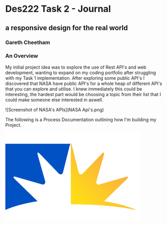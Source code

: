# **Des222 Task 2 - Journal**
## a responsive design for the real world
### Gareth Cheetham

### An Overview
My initial project idea was to explore the use of Rest API's and web development, wanting to expand on my coding portfolio after struggling with my Task 1 implementation.
After exploring some public API's I discovered that NASA have public API's for a whole heap of different API's that you can explore and utilise. I knew immediately this could be interesting, the hardest part would be choosing a topic from their list that I could make someone else interested in aswell.

![Screenshot of NASA's APIs](NASA Api's.png)

The following is a Process Documentation outlining how I'm building my Project.


![University of the Sunshine Coast Logo](USC%20logo.PNG)
